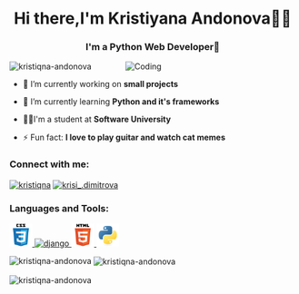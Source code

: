 <h1 align="center">Hi there,I'm Kristiyana Andonova👋🏻</h1>
<h3 align="center">I'm a Python Web Developer🐍</h3>
<img align="right" alt="Coding" width="300" src="https://media0.giphy.com/media/v1.Y2lkPTc5MGI3NjExZmY5NDQ3NDVmOTU2MzEwNGQzMDA2YjY3NmY4NmUyNjQ3NzYyOTkxNyZjdD1n/3oKIPnAiaMCws8nOsE/giphy.gif"/>

<p align="left"> <img src="https://komarev.com/ghpvc/?username=kristiqna-andonova&label=Profile%20views&color=0e75b6&style=flat" alt="kristiqna-andonova" /> </p>

- 🔭 I’m currently working on **small projects**

- 🌱 I’m currently learning **Python and it's frameworks**

- 👩‍💻I'm a student at **Software University**

- ⚡ Fun fact: **I love to play guitar and watch cat memes**

<h3 align="left">Connect with me:</h3>
<p align="left">
<a href="https://dev.to/kristiqna" target="blank"><img align="center" src="https://raw.githubusercontent.com/rahuldkjain/github-profile-readme-generator/master/src/images/icons/Social/devto.svg" alt="kristiqna" height="30" width="40" /></a>
<a href="https://instagram.com/krisi_.dimitrova" target="blank"><img align="center" src="https://raw.githubusercontent.com/rahuldkjain/github-profile-readme-generator/master/src/images/icons/Social/instagram.svg" alt="krisi_.dimitrova" height="30" width="40" /></a>
</p>

<h3 align="left">Languages and Tools:</h3>
<p align="left"> <a href="https://www.w3schools.com/css/" target="_blank" rel="noreferrer"> <img src="https://raw.githubusercontent.com/devicons/devicon/master/icons/css3/css3-original-wordmark.svg" alt="css3" width="40" height="40"/> </a> <a href="https://www.djangoproject.com/" target="_blank" rel="noreferrer"> <img src="https://cdn.worldvectorlogo.com/logos/django.svg" alt="django" width="40" height="40"/> </a> <a href="https://www.w3.org/html/" target="_blank" rel="noreferrer"> <img src="https://raw.githubusercontent.com/devicons/devicon/master/icons/html5/html5-original-wordmark.svg" alt="html5" width="40" height="40"/> </a> <a href="https://www.python.org" target="_blank" rel="noreferrer"> <img src="https://raw.githubusercontent.com/devicons/devicon/master/icons/python/python-original.svg" alt="python" width="40" height="40"/> </a> </p>

<p><img align="left" src="https://github-readme-stats.vercel.app/api/top-langs?username=kristiqna-andonova&show_icons=true&locale=en&layout=compact" alt="kristiqna-andonova" /></p>

<p>&nbsp;<img align="center" src="https://github-readme-stats.vercel.app/api?username=kristiqna-andonova&show_icons=true&locale=en" alt="kristiqna-andonova" /></p>

<p><img align="center" src="https://github-readme-streak-stats.herokuapp.com/?user=kristiqna-andonova&" alt="kristiqna-andonova" /></p>

